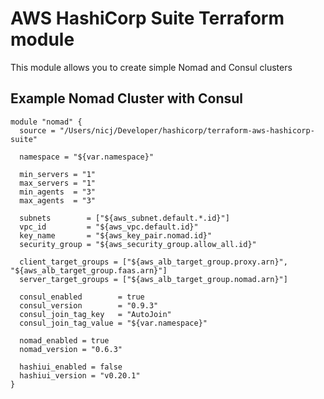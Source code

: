 # AWS HashiCorp Suite Terraform module
This module allows you to create simple Nomad and Consul clusters

## Example Nomad Cluster with Consul
```hcl
module "nomad" {
  source = "/Users/nicj/Developer/hashicorp/terraform-aws-hashicorp-suite"

  namespace = "${var.namespace}"

  min_servers = "1"
  max_servers = "1"
  min_agents  = "3"
  max_agents  = "3"

  subnets        = ["${aws_subnet.default.*.id}"]
  vpc_id         = "${aws_vpc.default.id}"
  key_name       = "${aws_key_pair.nomad.id}"
  security_group = "${aws_security_group.allow_all.id}"

  client_target_groups = ["${aws_alb_target_group.proxy.arn}", "${aws_alb_target_group.faas.arn}"]
  server_target_groups = ["${aws_alb_target_group.nomad.arn}"]

  consul_enabled        = true
  consul_version        = "0.9.3"
  consul_join_tag_key   = "AutoJoin"
  consul_join_tag_value = "${var.namespace}"

  nomad_enabled = true
  nomad_version = "0.6.3"

  hashiui_enabled = false
  hashiui_version = "v0.20.1"
}
```
